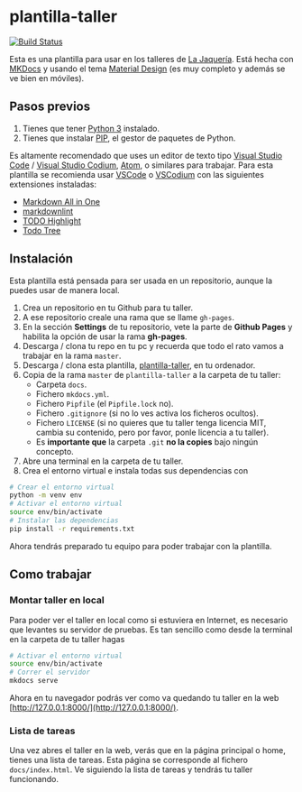 # plantilla-taller

[![Build Status](https://travis-ci.org/LaJaqueria/plantilla-taller.svg?branch=master)](https://travis-ci.org/LaJaqueria/plantilla-taller)

Esta es una plantilla para usar en los talleres de [La Jaquería](https://lajaqueria.org). Está hecha con [MKDocs](https://www.mkdocs.org/) y usando el tema [Material Design](https://squidfunk.github.io/mkdocs-material/) (es muy completo y además se ve bien en móviles).

## Pasos previos

1. Tienes que tener [Python 3](https://www.python.org/downloads/) instalado.
2. Tienes que instalar [PIP](https://pip.pypa.io/en/stable/installing/), el gestor de paquetes de Python.

Es altamente recomendado que uses un editor de texto tipo [Visual Studio Code](https://code.visualstudio.com/) / [Visual Studio Codium](https://vscodium.com/), [Atom](https://atom.io/), o similares para trabajar. Para esta plantilla se recomienda usar [VSCode](https://github.com/Microsoft/vscode/) o [VSCodium](https://github.com/VSCodium/vscodium) con las siguientes extensiones instaladas:

* [Markdown All in One](https://marketplace.visualstudio.com/items?itemName=yzhang.markdown-all-in-one)
* [markdownlint](https://marketplace.visualstudio.com/items?itemName=DavidAnson.vscode-markdownlint)
* [TODO Highlight](https://marketplace.visualstudio.com/items?itemName=wayou.vscode-todo-highlight)
* [Todo Tree](https://marketplace.visualstudio.com/items?itemName=Gruntfuggly.todo-tree)

## Instalación

Esta plantilla está pensada para ser usada en un repositorio, aunque la puedes usar de manera local.

1. Crea un repositorio en tu Github para tu taller.
2. A ese repositorio creale una rama que se llame `gh-pages`.
3. En la sección **Settings** de tu repositorio, vete la parte de **Github Pages** y habilita la opción de usar la rama **gh-pages**.
4. Descarga / clona tu repo en tu pc y recuerda que todo el rato vamos a trabajar en la rama `master`.
5. Descarga / clona esta plantilla, [plantilla-taller](https://github.com/LaJaqueria/plantilla-taller), en tu ordenador.
6. Copia de la rama `master` de `plantilla-taller` a la carpeta de tu taller:
      * Carpeta `docs`.
      * Fichero `mkdocs.yml`.
      * Fichero `Pipfile` (el `Pipfile.lock` no).
      * Fichero `.gitignore` (si no lo ves activa los ficheros ocultos).
      * Fichero `LICENSE` (si no quieres que tu taller tenga licencia MIT, cambia su contenido, pero por favor, ponle licencia a tu taller).
      * Es **importante que** la carpeta `.git` **no la copies** bajo ningún concepto.
7. Abre una terminal en la carpeta de tu taller.
8. Crea el entorno virtual e instala todas sus dependencias con 

```bash
# Crear el entorno virtual
python -m venv env
# Activar el entorno virtual
source env/bin/activate
# Instalar las dependencias
pip install -r requirements.txt
```

Ahora tendrás preparado tu equipo para poder trabajar con la plantilla.

## Como trabajar

### Montar taller en local

Para poder ver el taller en local como si estuviera en Internet, es necesario que levantes su servidor de pruebas. Es tan sencillo como desde la terminal en la carpeta de tu taller hagas

```bash
# Activar el entorno virtual
source env/bin/activate
# Correr el servidor
mkdocs serve
```

Ahora en tu navegador podrás ver como va quedando tu taller en la web [http://127.0.0.1:8000/](http://127.0.0.1:8000/).

### Lista de tareas

Una vez abres el taller en la web, verás que en la página principal o home, tienes una lista de tareas. Esta página se corresponde al fichero `docs/index.html`. Ve siguiendo la lista de tareas y tendrás tu taller funcionando.
